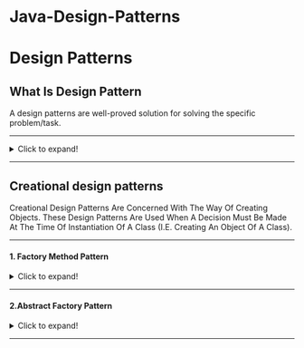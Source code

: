 # Java-Design-Patterns
# Design Patterns

## What Is Design Pattern

A design patterns are well-proved solution for solving the specific problem/task.

------------
<details>
  <summary>Click to expand!</summary>
**Problem Given:**
Suppose you want to create a class for which only a single instance (or object) should be created and that single object can be used by all other classes.

**Solution:**
Singleton design pattern is the best solution of above specific problem. So, every design pattern has some specification or set of rules for solving the problems. What are those specifications, you will see later in the types of design patterns.

Design patterns are programming language independent strategies for solving the common object-oriented design problems. That means, a design pattern represents an idea, not a particular implementation.

**Advantage of design pattern:**
1. They are reusable in multiple projects.
2. They provide the solutions that help to define the system architecture.
3. They capture the software engineering experiences.
4. They provide transparency to the design of an application.
5. They are well-proved and testified solutions since they have been built upon the knowledge and experience of expert software developers.
6. Design patterns don?t guarantee an absolute solution to a problem. They provide clarity to the system architecture and the possibility of building a better system.

**When should we use the design patterns?**
We must use the design patterns during the analysis and requirement phase of SDLC(Software Development Life Cycle).
Design patterns ease the analysis and requirement phase of SDLC by providing information based on prior hands-on experiences.

### 1.Creational Design Pattern
1. Factory Pattern
2. Abstract Factory Pattern
3. Singleton Pattern
4. Prototype Pattern
5. Builder Pattern.

### 2. Structural Design Pattern
1. Adapter Pattern
2. Bridge Pattern
3. Composite Pattern
4. Decorator Pattern
5. Facade Pattern
6. Flyweight Pattern
7. Proxy Pattern

### 3. Behavioral Design Pattern
1. Chain Of Responsibility Pattern
2. Command Pattern
3. Interpreter Pattern
4. Iterator Pattern
5. Mediator Pattern
6. Memento Pattern
7. Observer Pattern
8. State Pattern
9. Strategy Pattern
10. Template Pattern
11. Visitor Pattern

</details>

---------------

## Creational design patterns
Creational Design Patterns Are Concerned With The Way Of Creating Objects. These Design Patterns Are Used When A Decision Must Be Made At The Time Of Instantiation Of A Class (I.E. Creating An Object Of A Class).


---------------

#### 1. Factory Method Pattern
<details>
  <summary>Click to expand!</summary>

A Factory Pattern or Factory Method Pattern says that just define an interface or abstract class for creating an object but let the subclasses decide which class to instantiate. In other words, subclasses are responsible to create the instance of the class.

The Factory Method Pattern is also known as Virtual Constructor.

**Advantage of Factory Design Pattern
**
- Factory Method Pattern allows the sub-classes to choose the type of objects to create.
- It promotes the loose-coupling by eliminating the need to bind application-specific classes into the code. That means the code interacts solely with the resultant interface or abstract class, so that it will work with any classes that implement that interface or that extends that abstract class.

**Usage of Factory Design Pattern**
- When a class doesn't know what sub-classes will be required to create
- When a class wants that its sub-classes specify the objects to be created.
- When the parent classes choose the creation of objects to its sub-classes.

**UML for Factory Method Pattern**
- We are going to create a Plan abstract class and concrete classes that extends the Plan abstract class. A factory class GetPlanFactory is defined as a next step.
- GenerateBill class will use GetPlanFactory to get a Plan object. It will pass information (DOMESTICPLAN / COMMERCIALPLAN / INSTITUTIONALPLAN) to GetPalnFactory to get the type of object it needs.

![](images/factory_plan.png)
  
 </details>
 
------------

#### 2.Abstract Factory Pattern

<details>
  <summary>Click to expand!</summary>
  Abstract Factory Pattern says that just define an interface or abstract class for creating families of related (or dependent) objects but without specifying their concrete sub-classes.That means Abstract Factory lets a class returns a factory of classes. So, this is the reason that Abstract Factory Pattern is one level higher than the Factory Pattern.

An Abstract Factory Pattern is also known as Kit.

**Advantage of Abstract Factory Pattern**
- Abstract Factory Pattern isolates the client code from concrete (implementation) classes.
- It eases the exchanging of object families.
- It promotes consistency among objects.

**Usage of Abstract Factory Pattern
**
- When the system needs to be independent of how its object are created, composed, and represented.
- When the family of related objects has to be used together, then this constraint needs to be enforced.
- When you want to provide a library of objects that does not show implementations and only reveals interfaces.
- When the system needs to be configured with one of a multiple family of objects.

**UML for Abstract Factory Pattern**
- We are going to create a Bank interface and a Loan abstract class as well as their sub-classes.
- Then we will create AbstractFactory class as next step.
- Then after we will create concrete classes, BankFactory, and LoanFactory that will extends AbstractFactory class
- After that, AbstractFactoryPatternExample class uses the FactoryCreator to get an object of AbstractFactory class.

![](images/2.png)
</details>

------------


